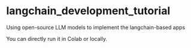 # langchain_development_tutorial
Using open-source LLM models to implement the langchain-based apps

You can directly run it in Colab or locally.
